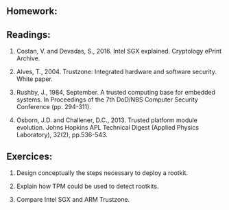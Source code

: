 ## Homework:

## Readings: 
1. Costan, V. and Devadas, S., 2016. Intel SGX explained. Cryptology ePrint Archive.

2. Alves, T., 2004. Trustzone: Integrated hardware and software security. White paper.

3. Rushby, J., 1984, September. A trusted computing base for embedded systems. In Proceedings of the 7th DoD/NBS Computer Security Conference (pp. 294-311).

4. Osborn, J.D. and Challener, D.C., 2013. Trusted platform module evolution. Johns Hopkins APL Technical Digest (Applied Physics Laboratory), 32(2), pp.536-543.

## Exercices:
1. Design conceptually the steps necessary to deploy a rootkit.

2. Explain how TPM could be used to detect rootkits.

3. Compare Intel SGX and ARM Trustzone.


<!-- ## Answers (do not check this before you try to answer the exercices alone)

1. Check slide 4 in the lecture

2. The use of autneticated boot will stop any rootkits, it is designed to prevent root kits being installed at boot time.
  
3. Intel SGX creates a secure enclave to run sensitive operations however ARM Trustzone divides the OS into trusted and untrusted zones, where sensitive software/applications run in the trusted zone and normal applications run in the untrusted zone.
-->

